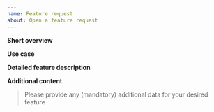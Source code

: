 ```yaml
---
name: Feature request
about: Open a feature request 
---
```


**Short overview**

**Use case**

**Detailed feature description**

**Additional content**
> Please provide any (mandatory) additional data for your desired feature